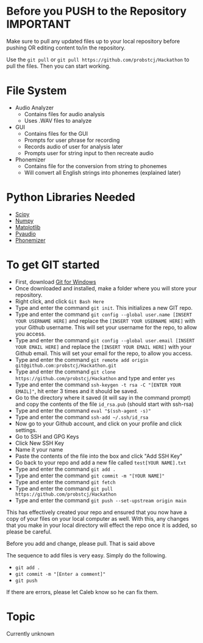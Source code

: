 # Before you PUSH to the Repository IMPORTANT

Make sure to pull any updated files up to your local repository before pushing OR editing content to/in the repository.

Use the `git pull` or `git pull https://github.com/probstcj/Hackathon` to pull the files. Then you can start working.

# File System

- Audio Analyzer
    - Contains files for audio analysis
    - Uses .WAV files to analyze
- GUI
    - Contains files for the GUI
    - Prompts for user phrase for recording
    - Records audio of user for analysis later
    - Prompts user for string input to then recreate audio
- Phonemizer
    - Contains file for the conversion from string to phonemes
    - Will convert all English strings into phonemes (explained later)

# Python Libraries Needed

- [Scipy](https://scipy.org/)
- [Numpy](https://numpy.org/)
- [Matplotlib](https://matplotlib.org/)
- [Pyaudio](https://pypi.org/project/PyAudio/)
- [Phonemizer](https://github.com/bootphon/phonemizer)

# To get GIT started

- First, download [Git for Windows](https://gitforwindows.org/)
- Once downloaded and installed, make a folder where you will store your repository.
- Right click, and click `Git Bash Here`
- Type and enter the command `git init`. This initializes a new GIT repo.
- Type and enter the command `git config --global user.name [INSERT YOUR USERNAME HERE]` and replace the `[INSERT YOUR USERNAME HERE]` with your Github username. This will set your username for the repo, to allow you access.
- Type and enter the command `git config --global user.email [INSERT YOUR EMAIL HERE]` and replace the `[INSERT YOUR EMAIL HERE]` with your Github email. This will set your email for the repo, to allow you access.
- Type and enter the command `git remote add origin git@github.com:probstcj/Hackathon.git`
- Type and enter the command `git clone https://github.com/probstcj/Hackathon` and type and enter `yes`
- Type and enter the command `ssh-keygen -t rsa -C "[ENTER YOUR EMAIL]"`, hit enter 3 times and it should be saved.
- Go to the directory where it saved (it will say in the command prompt) and copy the contents of the file `id_rsa.pub` (should start with ssh-rsa)
- Type and enter the command `eval "$(ssh-agent -s)"`
- Type and enter the command `ssh-add ~/.ssh/id_rsa`
- Now go to your Github account, and click on your profile and click settings.
- Go to SSH and GPG Keys
- Click New SSH Key
- Name it your name
- Paste the contents of the file into the box and click "Add SSH Key"
- Go back to your repo and add a new file called `test[YOUR NAME].txt`
- Type and enter the command `git add .`
- Type and enter the command `git commit -m "[YOUR NAME]"`
- Type and enter the command `git fetch`
- Type and enter the command `git pull https://github.com/probstcj/Hackathon`
- Type and enter the command `git push --set-upstream origin main`

This has effectively created your repo and ensured that you now have a copy of your files on your local computer as well. With this, any changes that you make in your local directory will effect the repo once it is added, so please be careful.

Before you add and change, please pull. That is said above

The sequence to add files is very easy. Simply do the following.

- `git add .`
- `git commit -m "[Enter a comment]"`
- `git push`

If there are errors, please let Caleb know so he can fix them.

# Topic

Currently unknown
